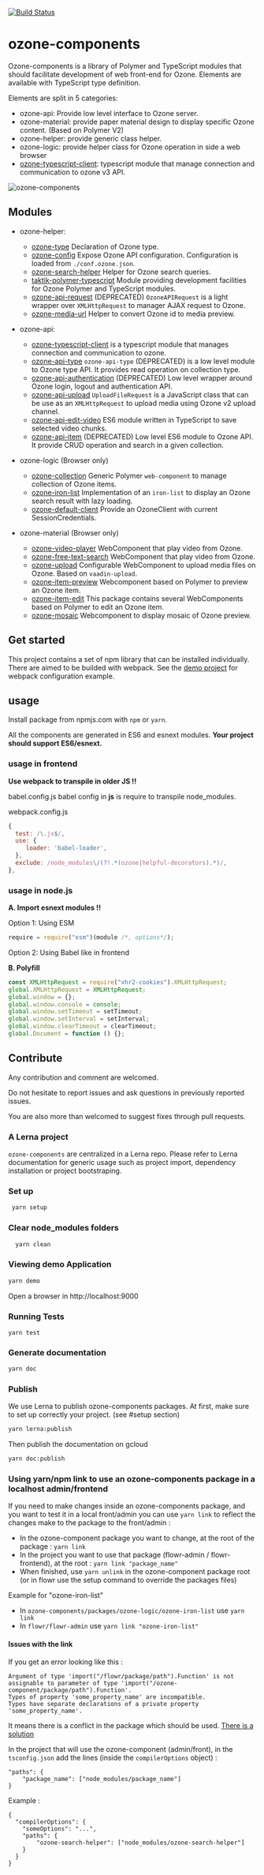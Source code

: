 [![Build Status](https://travis-ci.org/taktik/ozone-components.svg?branch=master)](https://travis-ci.org/taktik/ozone-components)

# ozone-components

Ozone-components is a library of Polymer and TypeScript modules that should facilitate development of web front-end for Ozone.
Elements are available with TypeScript type definition.

Elements are split in 5 categories:

- ozone-api: Provide low level interface to Ozone server.
- ozone-material: provide paper material design to display specific Ozone content. (Based on Polymer V2)
- ozone-helper: provide generic class helper.
- ozone-logic: provide helper class for Ozone operation in side a web browser
- [ozone-typescript-client](packages/ozone-typescript-client): typescript module that manage connection and communication to ozone v3 API.

![ozone-components](modules/docs-ressources/ozone-components.png)

## Modules

- ozone-helper:

  - [ozone-type](packages/ozone-helper/ozone-type) Declaration of Ozone type.
  - [ozone-config](packages/ozone-helper/ozone-config) Expose Ozone API configuration. Configuration is loaded from `./conf.ozone.json`.
  - [ozone-search-helper](packages/ozone-helper/ozone-search-helper) Helper for Ozone search queries.
  - [taktik-polymer-typescript](packages/ozone-helper/taktik-polymer-typescript) Module providing development facilities for Ozone Polymer and TypeScript modules.
  - [ozone-api-request](packages/ozone-helper/ozone-api-request) (DEPRECATED) `OzoneAPIRequest` is a light wrapper over `XMLHttpRequest` to manager AJAX request to Ozone.
  - [ozone-media-url](packages/ozone-logic/ozone-media-url) Helper to convert Ozone id to media preview.

- ozone-api:
  - [ozone-typescript-client](packages/ozone-typescript-client) is a typescript module that manages connection and communication to ozone.
  - [ozone-api-type](packages/ozone-api/ozone-api-type) `ozone-api-type` (DEPRECATED) is a low level module to Ozone type API. It provides read operation on collection type.
  - [ozone-api-authentication](packages/ozone-api/ozone-api-authentication) (DEPRECATED) Low level wrapper around Ozone login, logout and authentication API.
  - [ozone-api-upload](packages/ozone-api/ozone-api-upload) `UploadFileRequest` is a JavaScript class that can be use as an `XMLHttpRequest` to upload media using Ozone v2 upload channel.
  - [ozone-api-edit-video](packages/ozone-api/ozone-api-edit-video) ES6 module written in TypeScript to save selected video chunks.
  - [ozone-api-item](packages/ozone-api/ozone-api-item) (DEPRECATED) Low level ES6 module to Ozone API. It provide CRUD operation and search in a given collection.
- ozone-logic (Browser only)

  - [ozone-collection](packages/ozone-logic/ozone-collection) Generic Polymer `web-component` to manage collection of Ozone items.
  - [ozone-iron-list](packages/ozone-logic/ozone-iron-list) Implementation of an `iron-list` to display an Ozone search result with lazy loading.
  - [ozone-default-client](packages/ozone-helper/ozone-default-client) Provide an OzoneClient with current SessionCredentials.

- ozone-material (Browser only)
  - [ozone-video-player](packages/ozone-material/ozone-video-player) WebComponent that play video from Ozone.
  - [ozone-free-text-search](packages/ozone-material/ozone-free-text-search) WebComponent that play video from Ozone.
  - [ozone-upload](packages/ozone-material/ozone-upload) Configurable WebComponent to upload media files on Ozone. Based on `vaadin-upload`.
  - [ozone-item-preview](packages/ozone-material/ozone-item-preview) Webcomponent based on Polymer to preview an Ozone item.
  - [ozone-item-edit](packages/ozone-material/ozone-item-edit) This package contains several WebComponents based on Polymer to edit an Ozone item.
  - [ozone-mosaic](packages/ozone-material/ozone-mosaic) Webcomponent to display mosaic of Ozone preview.

## Get started

This project contains a set of npm library that can be installed individually.
There are aimed to be builded with webpack.
See the [demo project](demo.html) for webpack configuration example.

## usage

Install package from npmjs.com with `npm` or `yarn`.

All the components are generated in ES6 and esnext modules. **Your project should support ES6/esnext.**

### usage in frontend

**Use webpack to transpile in older JS !!**

babel.config.js babel config in **js** is require to transpile node_modules.

webpack.config.js

```javascript
{
  test: /\.js$/,
  use: {
     loader: 'babel-loader',
  },
  exclude: /node_modules\/(?!.*(ozone|helpful-decorators).*)/,
},
```

### usage in node.js

**A. Import esnext modules !!**

Option 1: Using ESM

```javascript
require = require("esm")(module /*, options*/);
```

Option 2: Using Babel like in frontend

**B. Polyfill**

```javascript
const XMLHttpRequest = require("xhr2-cookies").XMLHttpRequest;
global.XMLHttpRequest = XMLHttpRequest;
global.window = {};
global.window.console = console;
global.window.setTimeout = setTimeout;
global.window.setInterval = setInterval;
global.window.clearTimeout = clearTimeout;
global.Document = function () {};
```

## Contribute

Any contribution and comment are welcomed.

Do not hesitate to report issues and ask questions in previously reported issues.

You are also more than welcomed to suggest fixes through pull requests.

### A Lerna project

`ozone-components` are centralized in a Lerna repo. Please refer to Lerna documentation for generic usage such as project import, dependency installation or project bootstraping.

### Set up

```bash
 yarn setup
```

### Clear node_modules folders

```bash
  yarn clean
```

### Viewing demo Application

```bash
yarn demo
```

Open a browser in http://localhost:9000

### Running Tests

```
yarn test
```

### Generate documentation

```bash
yarn doc
```

### Publish

We use Lerna to publish ozone-components packages.
At first, make sure to set up correctly your project. (see #setup section)

```bash
yarn lerna:publish
```

Then publish the documentation on gcloud

```bash
yarn doc:publish
```

### Using yarn/npm link to use an ozone-components package in a localhost admin/frontend

If you need to make changes inside an ozone-components package, and you want to test it in a local front/admin
you can use `yarn link` to reflect the changes make to the package to the front/admin  :

* In the ozone-component package you want to change, at the root of the package : `yarn link`
* In the project you want to use that package (flowr-admin / flowr-frontend), at the root : `yarn link "package_name"`
* When finished, use `yarn unlink` in the ozone-component package root (or in flowr use the setup command to override the packages files)

Example for "ozone-iron-list"
* In `ozone-components/packages/ozone-logic/ozone-iron-list` use `yarn link`
* In `flowr/flowr-admin` use `yarn link "ozone-iron-list"`

#### Issues with the link
If you get an error looking like this :
```
Argument of type 'import("/flowr/package/path").Function' is not assignable to parameter of type 'import("/ozone-component/package/path").Function'.
Types of property 'some_property_name' are incompatible.
Types have separate declarations of a private property 'some_property_name'.
```

It means there is a conflict in the package which should be used. [There is a solution](https://github.com/Microsoft/typescript/issues/6496#issuecomment-384786222)

In the project that will use the ozone-component (admin/front), in the `tsconfig.json` add the lines (inside the `compilerOptions` object) :
```
"paths": {
    "package_name": ["node_modules/package_name"]
}
```

Example :
```
{
  "compilerOptions": {
    "someOptions": "...",
    "paths": {
        "ozone-search-helper": ["node_modules/ozone-search-helper"]
    }
  }
}

```
